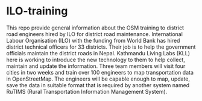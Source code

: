 # ILO-training
This repo provide general information about the OSM training to district road engineers hired by ILO for district road maintenance.
International Labour Organisation (ILO) with the funding from World Bank has hired district technical officers for 33 districts. Their job is to help the government officials maintain the district roads in Nepal. Kathmandu Living Labs (KLL) here is working to introduce the new technology to them to help collect, maintain and update the information. Three team members will visit four cities in two weeks and train over 100 engineers to map transportation data in OpenStreetMap. The engineers will be capable enough to map, update, save the data in suitable format that is required by another system named RuTIMS (Rural Transportation Information Management System). 